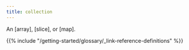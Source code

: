 ```yaml
---
title: collection
---
```


An [array], [slice], or [map].

{{% include "/getting-started/glossary/_link-reference-definitions" %}}
